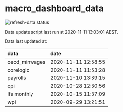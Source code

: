
<!-- README.md is generated from README.Rmd. Please edit that file -->

# macro\_dashboard\_data

<!-- badges: start -->

![refresh-data
status](https://github.com/MattCowgill/macro_dashboard_data/workflows/refresh-data/badge.svg)

<!-- badges: end -->

Data update script last run at 2020-11-11 13:03:01 AEST.

Data last updated at:

| data           | date                |
| :------------- | :------------------ |
| oecd\_minwages | 2020-11-11 12:58:55 |
| corelogic      | 2020-11-11 11:53:28 |
| payrolls       | 2020-11-10 13:39:15 |
| cpi            | 2020-10-28 12:30:56 |
| lfs monthly    | 2020-10-15 11:37:09 |
| wpi            | 2020-09-29 13:21:51 |
